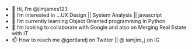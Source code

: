 - 👋 Hi, I’m @jimjames123
- 👀 I’m interested in ...UX Design || System Analysis || javascript
- 🌱 I’m currently learning Object Oriented programming In Python
- 💞️ I’m looking to collaborate with Google and also on Merging Real Estate with IT
- 📫 How to reach me @gortlandj on Twitter || @ iamjim_j on IG

<!---
jimjames123/jimjames123 is a ✨ special ✨ repository because its `README.md` (this file) appears on your GitHub profile.
You can click the Preview link to take a look at your changes.
--->
